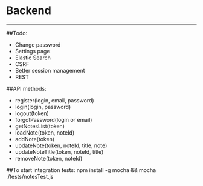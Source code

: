 # Backend

---

##Todo:
- Change password
- Settings page
- Elastic Search
- CSRF
- Better session management
- REST

##API methods:
- register(login, email, password)
- login(login, password)
- logout(token)
- forgotPassword(login or email)
- getNotesList(token)
- loadNote(token, noteId)
- addNote(token)
- updateNote(token, noteId, title, note)
- updateNoteTitle(token, noteId, title)
- removeNote(token, noteId)

##To start integration tests:
npm install -g mocha &&
mocha ./tests/notesTest.js